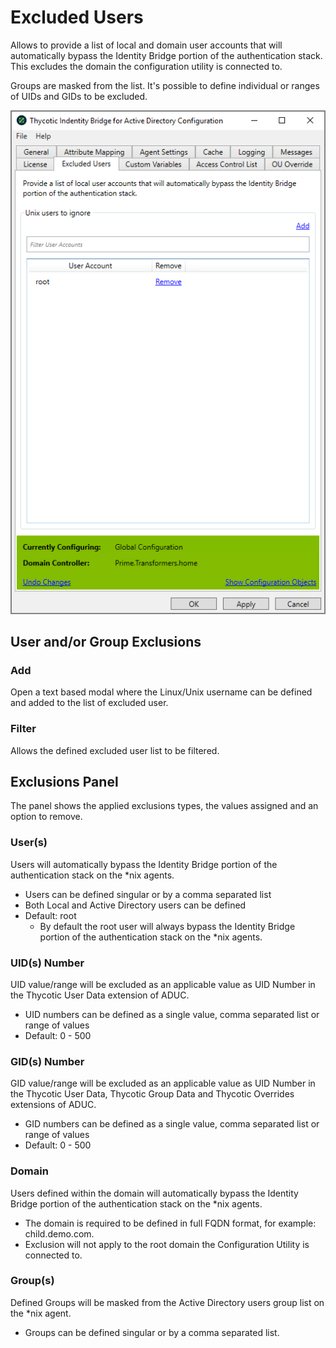 [title]: # (Excluded Users)
[tags]: # (panel)
[priority]: # (6)
# Excluded Users

Allows to provide a list of local and domain user accounts that will automatically bypass the Identity Bridge portion of the authentication stack. This excludes the domain the configuration utility is connected to.

Groups are masked from the list. It's possible to define individual or ranges of UIDs and GIDs to be excluded.

![excluded users](../images/excl-users.png "Excluded Users tab of the Bridge Configuration tool")

## User and/or Group Exclusions

### Add

Open a text based modal where the Linux/Unix username can be defined and added to the list of excluded user.

### Filter

Allows the defined excluded user list to be filtered.

## Exclusions Panel

The panel shows the applied exclusions types, the values assigned and an option to remove.

### User(s)

Users will automatically bypass the Identity Bridge portion of the authentication stack on the *nix agents.

* Users can be defined singular or by a comma separated list
* Both Local and Active Directory users can be defined
* Default: root
  * By default the root user will always bypass the Identity Bridge portion of the authentication stack on the *nix agents.

### UID(s) Number

UID value/range will be excluded as an applicable value as UID Number in the Thycotic User Data extension of ADUC.

* UID numbers can be defined as a single value, comma separated list or range of values
* Default: 0 - 500

### GID(s) Number

GID value/range will be excluded as an applicable value as UID Number in the Thycotic User Data, Thycotic Group Data and Thycotic Overrides extensions of ADUC.

* GID numbers can be defined as a single value, comma separated list or range of values
* Default: 0 - 500

### Domain

Users defined within the domain will automatically bypass the Identity Bridge portion of the authentication stack on the *nix agents.

* The domain is required to be defined in full FQDN format, for example: child.demo.com.
* Exclusion will not apply to the root domain the Configuration Utility is connected to.

### Group(s)

Defined Groups will be masked from the Active Directory users group list on the *nix agent.

* Groups can be defined singular or by a comma separated list.
